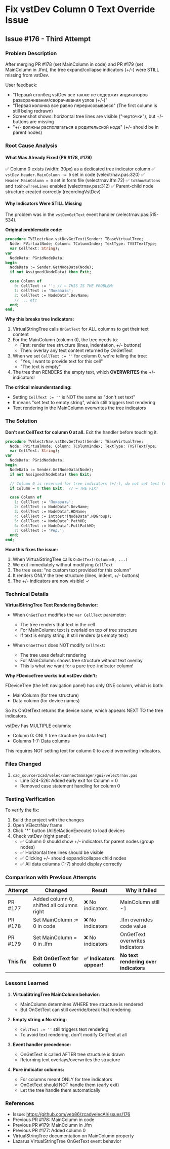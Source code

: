 # Fix vstDev Column 0 Text Override Issue

## Issue #176 - Third Attempt

### Problem Description

After merging PR #178 (set MainColumn in code) and PR #179 (set MainColumn in .lfm), the tree expand/collapse indicators (+/-) were STILL missing from vstDev.

User feedback:
- "Первый столбец vstDev все также не содержит индикаторов разворачивания/сворачивания узлов (+/-)"
- "Первая колонка все равно перерисовываеся" (The first column is still being redrawn)
- Screenshot shows: horizontal tree lines are visible ("черточки"), but +/- buttons are missing
- "+/- должны располагаться в родительской ноде" (+/- should be in parent nodes)

### Root Cause Analysis

#### What Was Already Fixed (PR #178, #179)
✅ Column 0 exists (width: 30px) as a dedicated tree indicator column
✅ `vstDev.Header.MainColumn := 0` set in code (velectrnav.pas:320)
✅ `Header.MainColumn = 0` set in form file (velectrnav.lfm:72)
✅ `toShowButtons` and `toShowTreeLines` enabled (velectrnav.pas:312)
✅ Parent-child node structure created correctly (recordingVstDev)

#### Why Indicators Were STILL Missing

The problem was in the `vstDevGetText` event handler (velectrnav.pas:515-534).

**Original problematic code:**
```pascal
procedure TVElectrNav.vstDevGetText(Sender: TBaseVirtualTree;
  Node: PVirtualNode; Column: TColumnIndex; TextType: TVSTTextType;
  var CellText: String);
var
  NodeData: PGridNodeData;
begin
  NodeData := Sender.GetNodeData(Node);
  if not Assigned(NodeData) then Exit;

  case Column of
    0: CellText := ''; // ← THIS IS THE PROBLEM!
    1: CellText := 'Показать';
    2: CellText := NodeData^.DevName;
    // ... etc
  end;
end;
```

**Why this breaks tree indicators:**

1. VirtualStringTree calls `OnGetText` for ALL columns to get their text content
2. For the MainColumn (column 0), the tree needs to:
   - First: render tree structure (lines, indentation, +/- buttons)
   - Then: overlay any text content returned by OnGetText
3. When we set `CellText := ''` for column 0, we're telling the tree:
   - "Yes, I want to provide text for this cell"
   - "The text is empty"
4. The tree then RENDERS the empty text, which **OVERWRITES** the +/- indicators!

**The critical misunderstanding:**
- Setting `CellText := ''` is NOT the same as "don't set text"
- It means "set text to empty string", which still triggers text rendering
- Text rendering in the MainColumn overwrites the tree indicators

### The Solution

**Don't set CellText for column 0 at all.** Exit the handler before touching it.

```pascal
procedure TVElectrNav.vstDevGetText(Sender: TBaseVirtualTree;
  Node: PVirtualNode; Column: TColumnIndex; TextType: TVSTTextType;
  var CellText: String);
var
  NodeData: PGridNodeData;
begin
  NodeData := Sender.GetNodeData(Node);
  if not Assigned(NodeData) then Exit;

  // Column 0 is reserved for tree indicators (+/-), do not set text for it
  if Column = 0 then Exit;  // ← THE FIX!

  case Column of
    1: CellText := 'Показать';
    2: CellText := NodeData^.DevName;
    3: CellText := NodeData^.HDName;
    4: CellText := inttostr(NodeData^.HDGroup);
    5: CellText := NodeData^.PathHD;
    6: CellText := NodeData^.FullPathHD;
    7: CellText := 'Ред.';
  end;
end;
```

**How this fixes the issue:**

1. When VirtualStringTree calls `OnGetText(Column=0, ...)`
2. We exit immediately without modifying `CellText`
3. The tree sees: "no custom text provided for this column"
4. It renders ONLY the tree structure (lines, indent, +/- buttons)
5. The +/- indicators are now visible! ✓

### Technical Details

**VirtualStringTree Text Rendering Behavior:**

- When `OnGetText` modifies the `var CellText` parameter:
  - The tree renders that text in the cell
  - For MainColumn: text is overlaid on top of tree structure
  - If text is empty string, it still renders (as empty text)

- When `OnGetText` does NOT modify `CellText`:
  - The tree uses default rendering
  - For MainColumn: shows tree structure without text overlay
  - This is what we want for a pure tree-indicator column!

**Why FDeviceTree works but vstDev didn't:**

FDeviceTree (the left navigation panel) has only ONE column, which is both:
- MainColumn (for tree structure)
- Data column (for device names)

So its OnGetText returns the device name, which appears NEXT TO the tree indicators.

vstDev has MULTIPLE columns:
- Column 0: ONLY tree structure (no data text)
- Columns 1-7: Data columns

This requires NOT setting text for column 0 to avoid overwriting indicators.

### Files Changed

1. `cad_source/zcad/velec/connectmanager/gui/velectrnav.pas`
   - Line 524-526: Added early exit for Column = 0
   - Removed case statement handling for column 0

### Testing Verification

To verify the fix:

1. Build the project with the changes
2. Open VElectrNav frame
3. Click "*" button (AllSelActionExecute) to load devices
4. Check vstDev (right panel):
   - ✅ Column 0 should show +/- indicators for parent nodes (group nodes)
   - ✅ Horizontal tree lines should be visible
   - ✅ Clicking +/- should expand/collapse child nodes
   - ✅ All data columns (1-7) should display correctly

### Comparison with Previous Attempts

| Attempt | Changed | Result | Why it failed |
|---------|---------|--------|---------------|
| PR #177 | Added column 0, shifted all columns right | ❌ No indicators | MainColumn still -1 |
| PR #178 | Set MainColumn := 0 in code | ❌ No indicators | .lfm overrides code value |
| PR #179 | Set MainColumn = 0 in .lfm | ❌ No indicators | OnGetText overwrites indicators |
| **This fix** | **Exit OnGetText for column 0** | **✅ Indicators appear!** | **No text rendering over indicators** |

### Lessons Learned

1. **VirtualStringTree MainColumn behavior:**
   - MainColumn determines WHERE tree structure is rendered
   - But OnGetText can still override/break that rendering

2. **Empty string ≠ No string:**
   - `CellText := ''` still triggers text rendering
   - To avoid text rendering, don't modify CellText at all

3. **Event handler precedence:**
   - OnGetText is called AFTER tree structure is drawn
   - Returning text overlays/overwrites the structure

4. **Pure indicator columns:**
   - For columns meant ONLY for tree indicators
   - OnGetText should NOT handle them (early exit)
   - Let the tree handle them automatically

### References

- Issue: https://github.com/veb86/zcadvelecAI/issues/176
- Previous PR #178: MainColumn in code
- Previous PR #179: MainColumn in .lfm
- Previous PR #177: Added column 0
- VirtualStringTree documentation on MainColumn property
- Lazarus VirtualStringTree OnGetText event behavior
